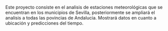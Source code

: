 Este proyecto consiste en el analisis de estaciones meteorológicas que se encuentran en los municipios de Sevilla, posteriormente se ampliará
el analisis a todas las povincias de Andalucia.
Mostrará datos en cuanto a ubicación y predicciones del tiempo.